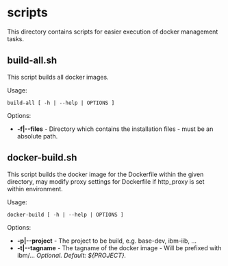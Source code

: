 # scripts

This directory contains scripts for easier execution of docker management tasks.

## build-all.sh

This script builds all docker images.


Usage:

```
build-all [ -h | --help | OPTIONS ]
```

Options:
  * **-f|--files** - Directory which contains the installation files - must be an absolute path. 

## docker-build.sh

This script builds the docker image for the Dockerfile within the given directory, may modify proxy settings for Dockerfile if http_proxy is set within environment.


Usage:

```
docker-build [ -h | --help | OPTIONS ]
```

Options:
  * **-p|--project** - The project to be build, e.g. base-dev, ibm-iib, ... 
  * **-t|--tagname** - The tagname of the docker image - Will be prefixed with ibm/... *Optional. Default: ${PROJECT}.*

